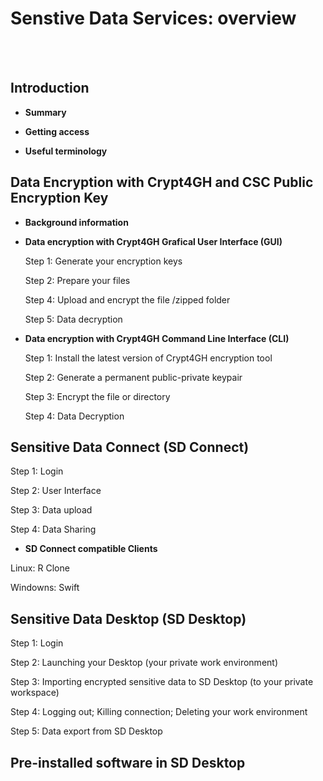 # Senstive Data Services: overview
&nbsp; 
&nbsp; 
&nbsp; 
&nbsp;   
&nbsp; 
&nbsp; 
&nbsp; 
&nbsp;  
## Introduction
   
   * **Summary**
   
   * **Getting access**
   
   * **Useful terminology**
  
## Data Encryption with Crypt4GH and CSC Public Encryption Key





  * **Background information**
  
  * **Data encryption with Crypt4GH Grafical User Interface (GUI)**

     Step 1: Generate your encryption keys
     
     Step 2: Prepare your files
     
     Step 4: Upload and encrypt the file /zipped folder
     
     Step 5: Data decryption
  
  * **Data encryption with Crypt4GH Command Line Interface (CLI)**
  
     Step 1: Install the latest version of Crypt4GH encryption tool
     
     Step 2:  Generate a permanent public-private keypair
  
     Step 3: Encrypt the file or directory
     
     Step 4: Data Decryption








## Sensitive Data Connect (SD Connect)
   
 Step 1: Login
   
 Step 2: User Interface
   
 Step 3: Data upload 
 
 Step 4: Data Sharing 
       
   * **SD Connect compatible Clients**
   
  Linux: R Clone
       
  Windowns: Swift
   
 



## Sensitive Data Desktop (SD Desktop)

  Step 1: Login

  Step 2: Launching your Desktop (your private work environment)

  Step 3: Importing encrypted sensitive data to SD Desktop (to your private workspace)

  Step 4: Logging out; Killing connection; Deleting your work environment

  Step 5: Data export from SD Desktop




## Pre-installed software in SD Desktop




